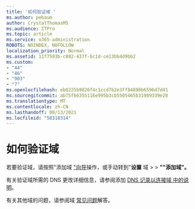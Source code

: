 ```yaml
---
title: '如何验证域 '
ms.author: pebaum
author: CrystalThomasMS
ms.audience: ITPro
ms.topic: article
ms.service: o365-administration
ROBOTS: NOINDEX, NOFOLLOW
localization_priority: Normal
ms.assetid: 11f7503b-c802-437f-bc1d-ce13bb4d9bb2
ms.custom:
- "44"
- "46"
- "903"
- "7"
ms.openlocfilehash: eb0225b9826f4c1ccd7b2e3ff84898b6596d7d41
ms.sourcegitcommit: ab75f66355116e995b3cb5505465b31989339e28
ms.translationtype: MT
ms.contentlocale: zh-CN
ms.lasthandoff: 08/13/2021
ms.locfileid: "58318314"
---
```

# <a name="how-to-verify-your-domain"></a>如何验证域

若要验证域，请按照"添加域 ["向导](https://admin.microsoft.com/Adminportal#/Domains/Wizard)操作，或手动转到"**设置** 域  >    >  **""添加域"。**

有关验证域所需的 DNS 更改详细信息，请参阅添加 [DNS 记录以连接域 中的说明](https://docs.microsoft.com/microsoft-365/admin/get-help-with-domains/create-dns-records-at-any-dns-hosting-provider)。

有关其他域的问题，请参阅域 [常见问题](https://docs.microsoft.com/microsoft-365/admin/setup/domains-faq)解答。
